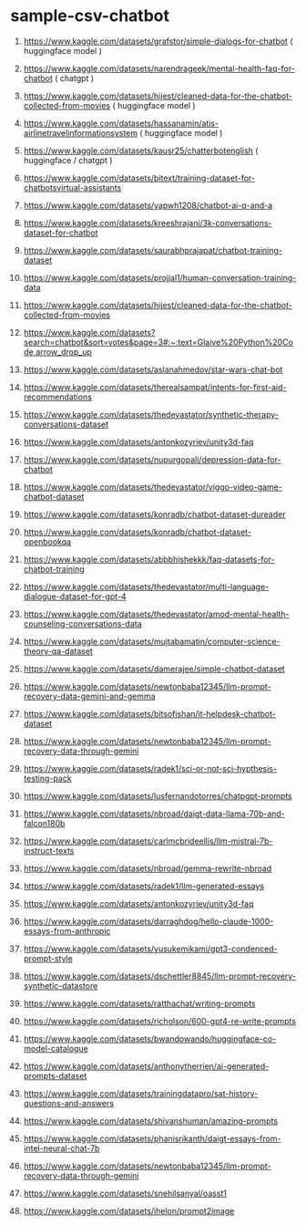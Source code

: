 # sample-csv-chatbot

1. https://www.kaggle.com/datasets/grafstor/simple-dialogs-for-chatbot ( huggingface model )

2. https://www.kaggle.com/datasets/narendrageek/mental-health-faq-for-chatbot ( chatgpt )

3. https://www.kaggle.com/datasets/hijest/cleaned-data-for-the-chatbot-collected-from-movies ( huggingface model )

4. https://www.kaggle.com/datasets/hassanamin/atis-airlinetravelinformationsystem ( huggingface model )

5. https://www.kaggle.com/datasets/kausr25/chatterbotenglish ( huggingface / chatgpt )

6. https://www.kaggle.com/datasets/bitext/training-dataset-for-chatbotsvirtual-assistants

7. https://www.kaggle.com/datasets/yapwh1208/chatbot-ai-q-and-a

8. https://www.kaggle.com/datasets/kreeshrajani/3k-conversations-dataset-for-chatbot

9. https://www.kaggle.com/datasets/saurabhprajapat/chatbot-training-dataset

10. https://www.kaggle.com/datasets/projjal1/human-conversation-training-data

11. https://www.kaggle.com/datasets/hijest/cleaned-data-for-the-chatbot-collected-from-movies

12. https://www.kaggle.com/datasets?search=chatbot&sort=votes&page=3#:~:text=Glaive%20Python%20Code,arrow_drop_up

13. https://www.kaggle.com/datasets/aslanahmedov/star-wars-chat-bot

14. https://www.kaggle.com/datasets/therealsampat/intents-for-first-aid-recommendations

15. https://www.kaggle.com/datasets/thedevastator/synthetic-therapy-conversations-dataset

16. https://www.kaggle.com/datasets/antonkozyriev/unity3d-faq

17. https://www.kaggle.com/datasets/nupurgopali/depression-data-for-chatbot

18. https://www.kaggle.com/datasets/thedevastator/viggo-video-game-chatbot-dataset

19. https://www.kaggle.com/datasets/konradb/chatbot-dataset-dureader

20. https://www.kaggle.com/datasets/konradb/chatbot-dataset-openbookqa

21. https://www.kaggle.com/datasets/abbbhishekkk/faq-datasets-for-chatbot-training

22. https://www.kaggle.com/datasets/thedevastator/multi-language-dialogue-dataset-for-gpt-4

23. https://www.kaggle.com/datasets/thedevastator/amod-mental-health-counseling-conversations-data

24. https://www.kaggle.com/datasets/mujtabamatin/computer-science-theory-qa-dataset

25. https://www.kaggle.com/datasets/damerajee/simple-chatbot-dataset

26. https://www.kaggle.com/datasets/newtonbaba12345/llm-prompt-recovery-data-gemini-and-gemma

27. https://www.kaggle.com/datasets/bitsofishan/it-helpdesk-chatbot-dataset

28. https://www.kaggle.com/datasets/newtonbaba12345/llm-prompt-recovery-data-through-gemini

29. https://www.kaggle.com/datasets/radek1/sci-or-not-sci-hypthesis-testing-pack

30. https://www.kaggle.com/datasets/lusfernandotorres/chatpgpt-prompts

31. https://www.kaggle.com/datasets/nbroad/daigt-data-llama-70b-and-falcon180b

32. https://www.kaggle.com/datasets/carlmcbrideellis/llm-mistral-7b-instruct-texts

33. https://www.kaggle.com/datasets/nbroad/gemma-rewrite-nbroad

34. https://www.kaggle.com/datasets/radek1/llm-generated-essays

35. https://www.kaggle.com/datasets/antonkozyriev/unity3d-faq

36. https://www.kaggle.com/datasets/darraghdog/hello-claude-1000-essays-from-anthropic

37. https://www.kaggle.com/datasets/yusukemikami/gpt3-condenced-prompt-style

38. https://www.kaggle.com/datasets/dschettler8845/llm-prompt-recovery-synthetic-datastore

39. https://www.kaggle.com/datasets/ratthachat/writing-prompts

40. https://www.kaggle.com/datasets/richolson/600-gpt4-re-write-prompts

41. https://www.kaggle.com/datasets/bwandowando/huggingface-co-model-catalogue

42. https://www.kaggle.com/datasets/anthonytherrien/ai-generated-prompts-dataset

43. https://www.kaggle.com/datasets/trainingdatapro/sat-history-questions-and-answers

44. https://www.kaggle.com/datasets/shivanshuman/amazing-prompts

45. https://www.kaggle.com/datasets/phanisrikanth/daigt-essays-from-intel-neural-chat-7b

46. https://www.kaggle.com/datasets/newtonbaba12345/llm-prompt-recovery-data-through-gemini

47. https://www.kaggle.com/datasets/snehilsanyal/oasst1

48. https://www.kaggle.com/datasets/ihelon/prompt2image

